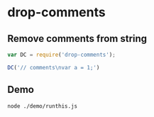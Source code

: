 # drop-comments

## Remove comments from string

```javascript
var DC = require('drop-comments');

DC('// comments\nvar a = 1;')
```

## Demo

```bash
node ./demo/runthis.js
```